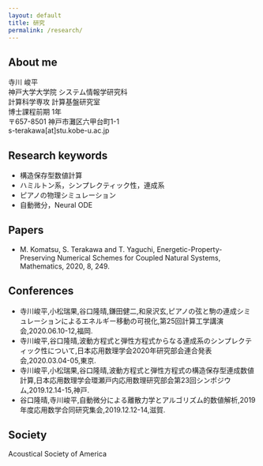 ```yaml
---
layout: default
title: 研究
permalink: /research/
---
```


## About me
寺川 峻平  
神戸大学大学院 システム情報学研究科  
計算科学専攻 計算基盤研究室  
博士課程前期 1年  
〒657-8501 神戸市灘区六甲台町1-1  
s-terakawa[at]stu.kobe-u.ac.jp  

## Research keywords
- 構造保存型数値計算
- ハミルトン系，シンプレクティック性，連成系
- ピアノの物理シミュレーション
- 自動微分，Neural ODE

## Papers  
- M. Komatsu, S. Terakawa and T. Yaguchi, Energetic-Property-Preserving Numerical Schemes for Coupled Natural Systems, Mathematics, 2020, 8, 249.  

## Conferences  
- 寺川峻平,小松瑞果,谷口隆晴,鎌田健二,和泉沢玄,ピアノの弦と駒の連成シミュレーションによるエネルギー移動の可視化,第25回計算工学講演会,2020.06.10-12,福岡.  
- 寺川峻平,谷口隆晴,波動方程式と弾性方程式からなる連成系のシンプレクティック性について,日本応用数理学会2020年研究部会連合発表会,2020.03.04-05,東京.  
- 寺川峻平,小松瑞果,谷口隆晴,波動方程式と弾性方程式の構造保存型連成数値計算,日本応用数理学会環瀬戸内応用数理研究部会第23回シンポジウム,2019.12.14-15,神戸.  
- 谷口隆晴,寺川峻平,自動微分による離散力学とアルゴリズム的数値解析,2019年度応用数学合同研究集会,2019.12.12-14,滋賀.  

## Society  
Acoustical Society of America